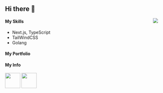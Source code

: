 ## Hi there 👋
<img align="right" src="https://github-readme-stats.vercel.app/api?username=utya1414&show_icons=true&theme=transparent" />

#### My Skills
  - Next.js, TypeScript
  - TailWindCSS
  - Golang

#### My Portfolio

#### My Info
<p>
<a href="https://twitter.com/utya_atc"><img width="50" height="50" src="https://th.bing.com/th/id/OIP.s-qs16KQY7YtbDskIDK3_QAAAA?rs=1&pid=ImgDetMain" /></a>
<a href="https://atcoder.jp/users/utya">
<img width="50" height="50" src="https://img-blog.csdnimg.cn/6b4117b8aa6a4b50ba1695821b873ad1.png?x-oss-process=image/resize,m_fixed,h_224,w_224" /></a>
</p>

